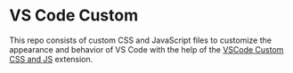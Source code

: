 # VS Code Custom

This repo consists of custom CSS and JavaScript files to customize the appearance and behavior of VS Code with the help of the [VSCode Custom CSS and JS](https://github.com/be5invis/vscode-custom-css) extension.
